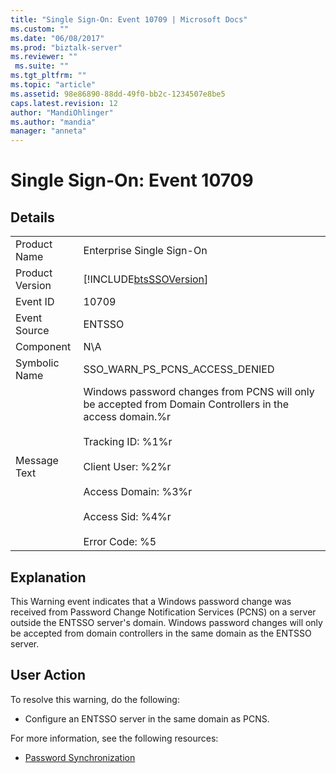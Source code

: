 ```yaml
---
title: "Single Sign-On: Event 10709 | Microsoft Docs"
ms.custom: ""
ms.date: "06/08/2017"
ms.prod: "biztalk-server"
ms.reviewer: ""
 ms.suite: ""
ms.tgt_pltfrm: ""
ms.topic: "article"
ms.assetid: 98e86890-88dd-49f0-bb2c-1234507e8be5
caps.latest.revision: 12
author: "MandiOhlinger"
ms.author: "mandia"
manager: "anneta"
---
```

# Single Sign-On: Event 10709
## Details  
  
|||  
|-|-|  
|Product Name|Enterprise Single Sign-On|  
|Product Version|[!INCLUDE[btsSSOVersion](../includes/btsssoversion-md.md)]|  
|Event ID|10709|  
|Event Source|ENTSSO|  
|Component|N\A|  
|Symbolic Name|SSO_WARN_PS_PCNS_ACCESS_DENIED|  
|Message Text|Windows password changes from PCNS will only be accepted from Domain Controllers in the access domain.%r<br /><br /> Tracking ID: %1%r<br /><br /> Client User: %2%r<br /><br /> Access Domain: %3%r<br /><br /> Access Sid: %4%r<br /><br /> Error Code: %5|  
  
## Explanation  
 This Warning event indicates that a Windows password change was received from Password Change Notification Services (PCNS) on a server outside the ENTSSO server's domain. Windows password changes will only be accepted from domain controllers in the same domain as the ENTSSO server.  
  
## User Action  
 To resolve this warning, do the following:  
  
-   Configure an ENTSSO server in the same domain as PCNS.  
  
 For more information, see the following resources:  
  
-   [Password Synchronization](../core/password-synchronization2.md)